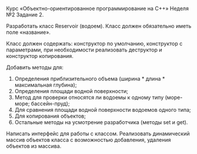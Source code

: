Курс «Объектно-ориентированное программирование на C++»
Неделя №2
Задание 2.

Разработать класс Reservoir (водоем). Класс должен обязательно иметь поле «название». 

Класс должен содержать:
конструктор по умолчанию, конструктор с параметрами, при необходимости реализовать деструктор и конструктор копирования.

Добавить методы для:
1. Определения приблизительного объема (ширина * длина * максимальная глубина);
2. Определения площади водной поверхности;
3. Метод для проверки относятся ли водоемы к одному типу (море-море; бассейн-пруд);
4. Для сравнения площади водной поверхности водоемов одного типа;
5. Для копирования объектов;
6. Остальные методы на усмотрение разработчика (методы set и get).

Написать интерфейс для работы с классом. Реализовать динамический массив объектов класса с возможностью добавления, удаления объектов из массива.
